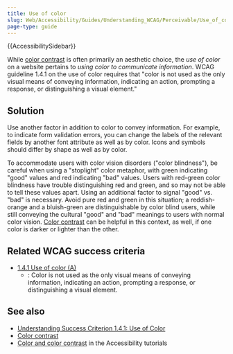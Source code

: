 ```yaml
---
title: Use of color
slug: Web/Accessibility/Guides/Understanding_WCAG/Perceivable/Use_of_color
page-type: guide
---
```


{{AccessibilitySidebar}}

While [color contrast](/en-US/docs/Web/Accessibility/Guides/Understanding_WCAG/Perceivable/Color_contrast) is often primarily an aesthetic choice, the _use of color_ on a website pertains to _using color to communicate information_. WCAG guideline 1.4.1 on the use of color requires that "color is not used as the only visual means of conveying information, indicating an action, prompting a response, or distinguishing a visual element."

## Solution

Use another factor in addition to color to convey information. For example, to indicate form validation errors, you can change the labels of the relevant fields by another font attribute as well as by color. Icons and symbols should differ by shape as well as by color.

To accommodate users with color vision disorders ("color blindness"), be careful when using a "stoplight" color metaphor, with green indicating "good" values and red indicating "bad" values. Users with red-green color blindness have trouble distinguishing red and green, and so may not be able to tell these values apart. Using an additional factor to signal "good" vs. "bad" is necessary. Avoid pure red and green in this situation; a reddish-orange and a bluish-green are distinguishable by color blind users, while still conveying the cultural "good" and "bad" meanings to users with normal color vision. [Color contrast](/en-US/docs/Web/Accessibility/Guides/Understanding_WCAG/Perceivable/Color_contrast) can be helpful in this context, as well, if one color is darker or lighter than the other.

## Related WCAG success criteria

- [1.4.1 Use of color (A)](https://www.w3.org/TR/WCAG21/#use-of-color)
  - : Color is not used as the only visual means of conveying information, indicating an action, prompting a response, or distinguishing a visual element.

## See also

- [Understanding Success Criterion 1.4.1: Use of Color](https://www.w3.org/WAI/WCAG21/Understanding/use-of-color.html)
- [Color contrast](/en-US/docs/Web/Accessibility/Guides/Understanding_WCAG/Perceivable/Color_contrast)
- [Color and color contrast](/en-US/docs/Learn_web_development/Core/Accessibility/CSS_and_JavaScript#color_and_color_contrast) in the Accessibility tutorials
